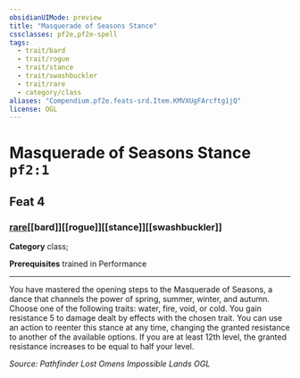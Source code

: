 ```yaml
---
obsidianUIMode: preview
title: "Masquerade of Seasons Stance"
cssclasses: pf2e,pf2e-spell
tags:
  - trait/bard
  - trait/rogue
  - trait/stance
  - trait/swashbuckler
  - trait/rare
  - category/class
aliases: "Compendium.pf2e.feats-srd.Item.KMVXUgFArcftg1jQ"
license: OGL
---
```

# Masquerade of Seasons Stance `pf2:1`
## Feat 4
### [rare](rare "Rare Rarity Trait")[[bard]][[rogue]][[stance]][[swashbuckler]]

**Category** class; 



**Prerequisites** trained in Performance
* * *
You have mastered the opening steps to the Masquerade of Seasons, a dance that channels the power of spring, summer, winter, and autumn. Choose one of the following traits: water, fire, void, or cold. You gain resistance 5 to damage dealt by effects with the chosen trait. You can use an action to reenter this stance at any time, changing the granted resistance to another of the available options. If you are at least 12th level, the granted resistance increases to be equal to half your level.

*Source: Pathfinder Lost Omens Impossible Lands*
*OGL*